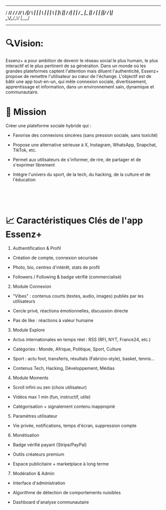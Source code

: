 
 _____ ____  ____  _____ _      ____    _   
/  __// ___\/ ___\/  __// \  /|/_   \ _| |_ 
|  \  |    \|    \|  \  | |\ || /   /|_   _|
|  /_ \___ |\___ ||  /_ | | \||/   /_  |_|  
\____\\____/\____/\____\\_/  \|\____/       
                                            
----------------------------------------------------------------

#  🔍Vision: <br>
Essenz+ a pour ambition de devenir le réseau social le plus humain, le plus interactif et le plus pertinent de sa génération. Dans un monde où les grandes plateformes captent l'attention mais diluent l'authenticité, Essenz+ propose de remettre l'utilisateur au cœur de l'échange. L'objectif est de bâtir une app tout-en-un, qui mêle connexion sociale, divertissement, apprentissage et information, dans un environnement sain, dynamique et communautaire. <br>

# 🚀 Mission

Créer une plateforme sociale hybride qui :

- Favorise des connexions sincères (sans pression sociale, sans toxicité)

- Propose une alternative sérieuse à X, Instagram, WhatsApp, Snapchat, TikTok, etc.

- Permet aux utilisateurs de s'informer, de rire, de partager et de s'exprimer librement

- Intègre l'univers du sport, de la tech, du hacking, de la culture et de l'éducation
<br>
<br>
<br>

# 📈 Caractéristiques Clés de l'app Essenz+

1. Authentification & Profil

- Création de compte, connexion sécurisée

- Photo, bio, centres d'intérêt, stats de profil

- Followers / Following & badge vérifié (commercialisé)

2. Module Connexion

- "Vibes" : contenus courts (textes, audio, images) publiés par les utilisateurs

- Cercle privé, réactions émotionnelles, discussion directe

- Pas de like : réactions à valeur humaine

3. Module Explore

- Actus internationales en temps réel : RSS (RFI, NYT, France24, etc.)

- Catégories : Monde, Afrique, Politique, Sport, Culture

- Sport : actu foot, transferts, résultats (Fabrizio-style), basket, tennis...

- Contenus Tech, Hacking, Développement, Médias

4. Module Moments

- Scroll infini ou zen (choix utilisateur)

- Vidéos max 1 min (fun, instructif, utile)

- Catégorisation + signalement contenu inapproprié

5. Paramètres utilisateur

- Vie privée, notifications, temps d'écran, suppression compte

6. Monétisation

- Badge vérifié payant (Stripe/PayPal)

- Outils créateurs premium

- Espace publicitaire + marketplace à long terme

7. Modération & Admin

- Interface d'administration

- Algorithme de détection de comportements nuisibles

- Dashboard d'analyse communautaire